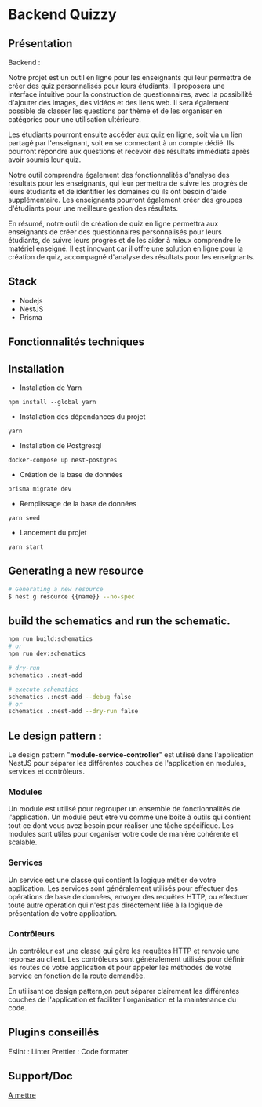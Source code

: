 # Backend Quizzy

## Présentation

Backend :

Notre projet est un outil en ligne pour les enseignants qui leur permettra de créer des quiz personnalisés pour leurs étudiants. Il proposera une interface intuitive pour la construction de questionnaires, avec la possibilité d'ajouter des images, des vidéos et des liens web. Il sera également possible de classer les questions par thème et de les organiser en catégories pour une utilisation ultérieure.

Les étudiants pourront ensuite accéder aux quiz en ligne, soit via un lien partagé par l'enseignant, soit en se connectant à un compte dédié. Ils pourront répondre aux questions et recevoir des résultats immédiats après avoir soumis leur quiz.

Notre outil comprendra également des fonctionnalités d'analyse des résultats pour les enseignants, qui leur permettra de suivre les progrès de leurs étudiants et de identifier les domaines où ils ont besoin d'aide supplémentaire. Les enseignants pourront également créer des groupes d'étudiants pour une meilleure gestion des résultats.

En résumé, notre outil de création de quiz en ligne permettra aux enseignants de créer des questionnaires personnalisés pour leurs étudiants, de suivre leurs progrès et de les aider à mieux comprendre le matériel enseigné. Il est innovant car il offre une solution en ligne pour la création de quiz, accompagné d'analyse des résultats pour les enseignants.

## Stack

- Nodejs
- NestJS
- Prisma

## Fonctionnalités techniques

## Installation

- Installation de Yarn

```shell
npm install --global yarn
```

- Installation des dépendances du projet

```shell
yarn
```

- Installation de Postgresql

```shell
docker-compose up nest-postgres
```

- Création de la base de données

```shell
prisma migrate dev
```

- Remplissage de la base de données

```shell
yarn seed
```

- Lancement du projet

```shell
yarn start
```

## Generating a new resource

```bash
# Generating a new resource
$ nest g resource {{name}} --no-spec
```

## build the schematics and run the schematic.

```bash
npm run build:schematics
# or
npm run dev:schematics

# dry-run
schematics .:nest-add

# execute schematics
schematics .:nest-add --debug false
# or
schematics .:nest-add --dry-run false
```

## Le design pattern :

Le design pattern "**module-service-controller**" est utilisé dans l'application NestJS pour séparer les différentes couches de l'application en modules, services et contrôleurs.

### Modules

Un module est utilisé pour regrouper un ensemble de fonctionnalités de l'application. Un module peut être vu comme une boîte à outils qui contient tout ce dont vous avez besoin pour réaliser une tâche spécifique. Les modules sont utiles pour organiser votre code de manière cohérente et scalable.

### Services

Un service est une classe qui contient la logique métier de votre application. Les services sont généralement utilisés pour effectuer des opérations de base de données, envoyer des requêtes HTTP, ou effectuer toute autre opération qui n'est pas directement liée à la logique de présentation de votre application.

### Contrôleurs

Un contrôleur est une classe qui gère les requêtes HTTP et renvoie une réponse au client. Les contrôleurs sont généralement utilisés pour définir les routes de votre application et pour appeler les méthodes de votre service en fonction de la route demandée.

En utilisant ce design pattern,on peut séparer clairement les différentes couches de l'application et faciliter l'organisation et la maintenance du code.

## Plugins conseillés

Eslint : Linter
Prettier : Code formater

## Support/Doc

[A mettre](https://github.com/QuizzyOrga/Backend)
